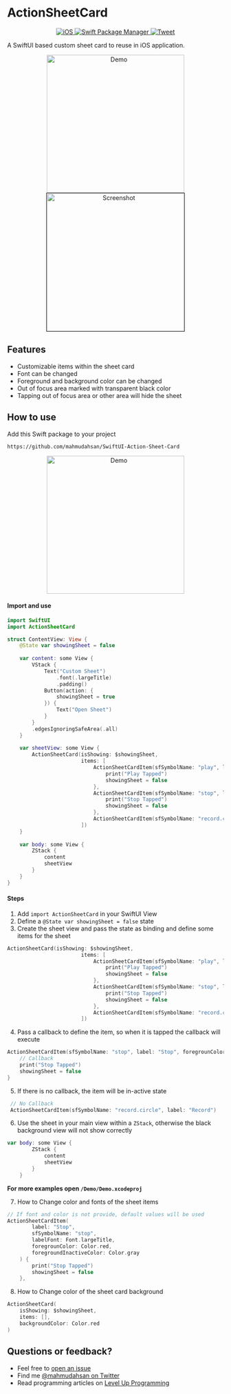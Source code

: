 # ActionSheetCard
<p align="center">
    <a href="https://github.com/mahmudahsan/SwiftUI-Action-Sheet-Card">
        <img src="https://img.shields.io/badge/platform-iOS-lightgrey" alt="iOS" />
    </a>
    <a href="https://swift.org/package-manager">
        <img src="https://img.shields.io/badge/spm-compatible-green.svg?style=flat" alt="Swift Package Manager" />
    </a>
    <a href="https://twitter.com/mahmudahsan">
        <img src="https://img.shields.io/twitter/url?url=https%3A%2F%2Fgithub.com%2Fmahmudahsan%2FSwiftUI-Action-Sheet-Card" alt="Tweet" />
    </a>
    
</p>

A SwiftUI based custom sheet card to reuse in iOS application.

 <p align="center">
    <img src="Resources/demo.gif" width="320" alt="Demo" />
    <img src="Resources/demo-screen.png" width="320" alt="Screenshot" border="1">
</p>

## Features
- Customizable items within the sheet card
- Font can be changed
- Foreground and background color can be changed
- Out of focus area marked with transparent black color
- Tapping out of focus area or other area will hide the sheet

## How to use

Add this Swift package to your project
```
https://github.com/mahmudahsan/SwiftUI-Action-Sheet-Card
```

 <p align="center">
    <img src="Resources/spm-add.png" width="320" alt="Demo" />
</p>

#### Import and use

```swift
import SwiftUI
import ActionSheetCard

struct ContentView: View {
    @State var showingSheet = false
    
    var content: some View {
        VStack {
            Text("Custom Sheet")
                .font(.largeTitle)
                .padding()
            Button(action: {
                showingSheet = true
            }) {
                Text("Open Sheet")
            }
        }
        .edgesIgnoringSafeArea(.all)
    }
    
    var sheetView: some View {
        ActionSheetCard(isShowing: $showingSheet,
                        items: [
                            ActionSheetCardItem(sfSymbolName: "play", label: "Play") {
                                print("Play Tapped")
                                showingSheet = false
                            },
                            ActionSheetCardItem(sfSymbolName: "stop", label: "Stop", foregrounColor: Color.red) {
                                print("Stop Tapped")
                                showingSheet = false
                            },
                            ActionSheetCardItem(sfSymbolName: "record.circle", label: "Record")
                        ])
    }
    
    var body: some View {
        ZStack {
            content
            sheetView
        }
    }
}
```
#### Steps
1. Add `import ActionSheetCard` in your SwiftUI View
2. Define a `@State var showingSheet = false` state
3. Create the sheet view and pass the state as binding and define some items for the sheet
```Swift
ActionSheetCard(isShowing: $showingSheet,
                        items: [
                            ActionSheetCardItem(sfSymbolName: "play", label: "Play") {
                                print("Play Tapped")
                                showingSheet = false
                            },
                            ActionSheetCardItem(sfSymbolName: "stop", label: "Stop", foregrounColor: Color.red) {
                                print("Stop Tapped")
                                showingSheet = false
                            },
                            ActionSheetCardItem(sfSymbolName: "record.circle", label: "Record")
                        ])
```
4. Pass a callback to define the item, so when it is tapped the callback will execute
```Swift
ActionSheetCardItem(sfSymbolName: "stop", label: "Stop", foregrounColor: Color.red) {
    // Callback
    print("Stop Tapped")
    showingSheet = false
}
```
5. If there is no callback, the item will be in-active state
```Swift 
 // No Callback
 ActionSheetCardItem(sfSymbolName: "record.circle", label: "Record")
```

6. Use the sheet in your main view within a `ZStack`, otherwise the black background view will not show correctly
```Swift
var body: some View {
        ZStack {
            content
            sheetView
        }
    }
```

**For more examples open `/Demo/Demo.xcodeproj`**

7. How to Change color and fonts of the sheet items
```Swift
// If font and color is not provide, default values will be used
ActionSheetCardItem(
        label: "Stop",
        sfSymbolName: "stop",
        labelFont: Font.largeTitle,
        foregrounColor: Color.red,
        foregroundInactiveColor: Color.gray
    ) {
        print("Stop Tapped")
        showingSheet = false
    },
```

8. How to Change color of the sheet card background
```Swift
ActionSheetCard(
    isShowing: $showingSheet,
    items: [],
    backgroundColor: Color.red
)
```

## Questions or feedback?

- Feel free to [open an issue](https://github.com/mahmudahsan/SwiftUI-Action-Sheet-Card/issues/new)
- Find me [@mahmudahsan on Twitter](https://twitter.com/mahmudahsan)
- Read programming articles on [Level Up Programming](https://levelupprogramming.net/)
